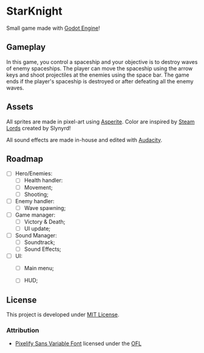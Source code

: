 # StarKnight

Small game made with [Godot Engine](https://godotengine.org/)!

## Gameplay

In this game, you control a spaceship and your objective is to destroy waves of enemy spaceships. The player can move the spaceship using the arrow keys and shoot projectiles at the enemies using the space bar. The game ends if the player's spaceship is destroyed or after defeating all the enemy waves.

## Assets

All sprites are made in pixel-art using [Asperite](https://www.aseprite.org/). Color are inspired by [Steam Lords](https://lospec.com/palette-list/steam-lords) created by Slynyrd!

All sound effects are made in-house and edited with [Audacity](https://www.audacityteam.org/).

## Roadmap

- [ ] Hero/Enemies:
  - [ ] Health handler:
  - [ ] Movement;
  - [ ] Shooting;
- [ ] Enemy handler:
  - [ ] Wave spawning;
- [ ] Game manager:
  - [ ] Victory & Death;
  - [ ] UI update;
- [ ] Sound Manager:
  - [ ] Soundtrack;
  - [ ] Sound Effects;
- [ ] UI:
  - [ ] Main menu;
  - [ ] HUD;


## License

This project is developed under [MIT License](LICENSE.txt).

### Attribution

- [Pixelify Sans Variable Font](https://fonts.google.com/specimen/Pixelify+Sans) licensed under the [OFL](https://openfontlicense.org/)
